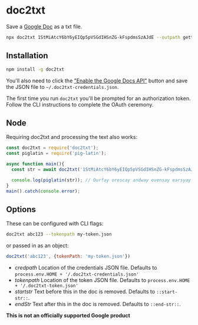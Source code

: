 # doc2txt

Save a [Google Doc](https://docs.google.com/document/d/1StMiAtcY6bY6yEIQp5pVSGdIHSnZG-kFspdmsSzAJdE/edit) as a txt file.

```bash
npx doc2txt 1StMiAtcY6bY6yEIQp5pVSGdIHSnZG-kFspdmsSzAJdE --outpath gettysburg.txt
```

## Installation 

```bash
npm install -g doc2txt
```

You'll also need to click the ["Enable the Google Docs API"](https://developers.google.com/docs/api/quickstart/nodejs) button and save the JSON file to `~/.doc2txt-credentials.json`.

The first time you run `doc2txt` you'll be prompted for an authorization token. Follow the CLI instructions to complete the OAuth ceremony.

## Node

Requiring doc2txt and processing the text also works: 

```js
const doc2txt = require('doc2txt');
const piglatin = require('pig-latin');

async function main(){
  const str = await doc2txt('1StMiAtcY6bY6yEIQp5pVSGdIHSnZG-kFspdmsSzAJdE');

  console.log(piglatin(str)); // Ourfay orescay andway evensay earsyay agoway...
}
main().catch(console.error);
```

## Options 

These can be configured with CLI flags: 

```bash
doc2txt abc123 --tokenpath my-token.json
``` 

or passed in as an object:

```js
doc2txt('abc123', {tokenPath: 'my-token.json'})
```

- *credpath* Location of the credentials JSON file. Defaults to `process.env.HOME + '/.doc2txt-credentials.json'`
- *tokenpath* Location of the token JSON file. Defaults to `process.env.HOME + '/.doc2txt-token.json'`
- *startstr* Text before this in the doc is removed. Defaults to `::start-str::`.
- *endStr* Text after this in the doc is removed. Defaults to `::end-str::`.




**This is not an officially supported Google product**
